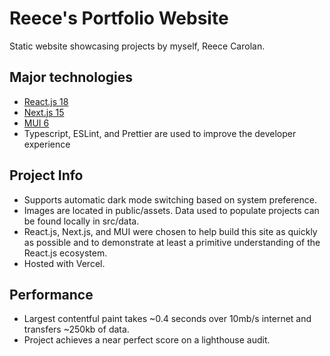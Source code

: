 # Reece's Portfolio Website

Static website showcasing projects by myself, Reece Carolan.

## Major technologies

- [React.js 18](https://reactjs.org/)
- [Next.js 15](https://nextjs.org/)
- [MUI 6](https://mui.com/)
- Typescript, ESLint, and Prettier are used to improve the developer experience

## Project Info

- Supports automatic dark mode switching based on system preference.
- Images are located in public/assets. Data used to populate projects can be found locally in src/data.
- React.js, Next.js, and MUI were chosen to help build this site as quickly as possible and to demonstrate at least a primitive understanding of the React.js ecosystem.
- Hosted with Vercel.

## Performance

- Largest contentful paint takes ~0.4 seconds over 10mb/s internet and transfers ~250kb of data.
- Project achieves a near perfect score on a lighthouse audit.
